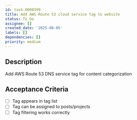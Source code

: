 ```yaml
---
id: task-0000399
title: Add AWS Route 53 cloud service tag to website
status: To Do
assignee: []
created_date: '2025-08-05'
labels: []
dependencies: []
priority: medium
---
```


## Description

Add AWS Route 53 DNS service tag for content categorization

## Acceptance Criteria

- [ ] Tag appears in tag list
- [ ] Tag can be assigned to posts/projects
- [ ] Tag filtering works correctly
